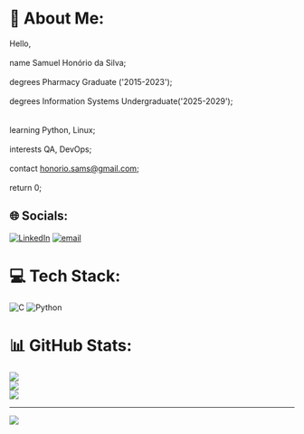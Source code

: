 # 💫 About Me:
Hello,<br><br>name Samuel Honório da Silva;<br/><br>    degrees Pharmacy Graduate ('2015-2023');<br/><br>    degrees Information Systems Undergraduate('2025-2029');<br/><br><br>learning Python, Linux;<br/><br>    interests QA, DevOps;<br><br>contact honorio.sams@gmail.com; <br><br>return 0;


## 🌐 Socials:
[![LinkedIn](https://img.shields.io/badge/LinkedIn-%230077B5.svg?logo=linkedin&logoColor=white)](https://linkedin.com/in/honoriosamuel) [![email](https://img.shields.io/badge/Email-D14836?logo=gmail&logoColor=white)](mailto:honorio.sams@gmail.com) 

# 💻 Tech Stack:
![C](https://img.shields.io/badge/c-%2300599C.svg?style=for-the-badge&logo=c&logoColor=white) ![Python](https://img.shields.io/badge/python-3670A0?style=for-the-badge&logo=python&logoColor=ffdd54)
# 📊 GitHub Stats:
![](https://github-readme-stats.vercel.app/api?username=honorio-samuel&theme=tokyonight&hide_border=true&include_all_commits=false&count_private=false)<br/>
![](https://nirzak-streak-stats.vercel.app/?user=honorio-samuel&theme=tokyonight&hide_border=true)<br/>
![](https://github-readme-stats.vercel.app/api/top-langs/?username=honorio-samuel&theme=tokyonight&hide_border=true&include_all_commits=false&count_private=false&layout=compact)

---
[![](https://visitcount.itsvg.in/api?id=honorio-samuel&icon=2&color=2)](https://visitcount.itsvg.in)

<!-- Proudly created with GPRM ( https://gprm.itsvg.in ) -->
